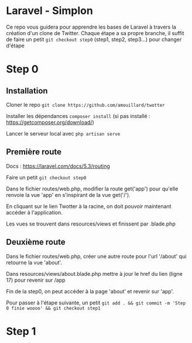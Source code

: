 # Laravel - Simplon

Ce repo vous guidera pour apprendre les bases de Laravel à travers la création d'un clone de Twitter.
Chaque étape a sa propre branche, il suffit de faire un petit `git checkout step0` (step1, step2, step3...) pour changer d'étape


# Step 0

Installation
---
Cloner le repo `git clone https://github.com/amouillard/twotter`

Installer les dépendances `composer install` (si pas installé : https://getcomposer.org/download/)

Lancer le serveur local avec `php artisan serve`

Première route
---
Docs : https://laravel.com/docs/5.3/routing

Faire un petit `git checkout step0`

Dans le fichier routes/web.php, modifier la route get('app') pour qu'elle renvoie la vue 'app' en s'inspirant de la vue get('/').

En cliquant sur le lien Twotter à la racine, on doit pouvoir maintenant accéder à l'application.

Les vues se trouvent dans resources/views et finissent par .blade.php

Deuxième route
---

Dans le fichier routes/web.php, créer une autre route pour l'url '/about' qui retourne la vue 'about'.

Dans resources/views/about.blade.php mettre à jour le href du lien (ligne 17) pour revenir sur /app


Fin de la step0, on peut accéder à la page 'about' et revenir sur 'app'.

Pour passer à l'étape suivante, un petit `git add . && git commit -m 'Step 0 finie woooo' && git checkout step1`

# Step 1

